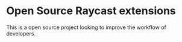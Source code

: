 # Open Source Raycast extensions

This is a open source project looking to improve the workflow of developers.
